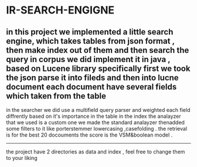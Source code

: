 # IR-SEARCH-ENGIGNE
in this project we implemented a little search engine, which takes tables from json format ,
then make index out of them and then search the query 
in corpus 
we did implement it in java , based on Lucene library specifically
first we took the json parse it into  fileds and then into lucne document 
each document have several fields which taken from the table 
----------------------------------------------------------------
in the searcher we did use a multifield query parser 
and weighted each field diffrently based on it's importance in the table 
in the index the analayzer that we used is a custom one we made the standard analayzer thenadded some filters to it
like porterstemmer lowercasing ,casefolding .
the retrieval is for the best 20 docouments 
the score is the VSM&boolean model .


-------------------------------------------------------------------
the project have 2 directories as data and index , feel free to change them to your liking 
